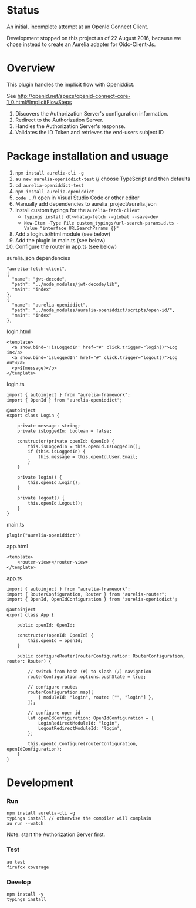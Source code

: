 
# Status

An initial, incomplete attempt at an OpenId Connect Client.

Development stopped on this project as of 22 August 2016, 
because we chose instead to create an Aurelia adapter for Oidc-Client-Js.

# Overview 

This plugin handles the implicit flow with Openiddict.

See http://openid.net/specs/openid-connect-core-1_0.html#ImplicitFlowSteps

1. Discovers the Authorization Server's configuration information.
1. Redirect to the Authorization Server.
1. Handles the Authorization Server's response.
1. Validates the ID Token and retrieves the end-users subject ID

# Package installation and usuage 

1. `npm install aurelia-cli -g`
1. `au new aurelia-openiddict-test` // choose TypeScript and then defaults
1. `cd aurelia-openiddict-test`
1. `npm install aurelia-openiddict`
1. `code .` // open in Visual Studio Code or other editor
1. Manually add dependencies to aurelia_project/aurelia.json 
1. Install custom typings for the `aurelia-fetch-client` 
    * `typings install dt~whatwg-fetch --global --save-dev`
    * `New-Item -Type File custom_typings/url-search-params.d.ts -Value "interface URLSearchParams {}"`
1. Add a login.ts/html module (see below)
1. Add the plugin in main.ts (see below)
1. Configure the router in app.ts (see below)

aurelia.json dependencies

    "aurelia-fetch-client",
    {
      "name": "jwt-decode",
      "path": "../node_modules/jwt-decode/lib",
      "main": "index"
    },
    {
      "name": "aurelia-openiddict",
      "path": "../node_modules/aurelia-openiddict/scripts/open-id/",
      "main": "index"
    },

login.html

    <template>
      <a show.bind='!isLoggedIn' href="#" click.trigger="login()">Log in</a>
      <a show.bind='isLoggedIn' href="#" click.trigger="logout()">Log out</a>
      <p>${message}</p>
    </template>

login.ts

    import { autoinject } from "aurelia-framework";
    import { OpenId } from "aurelia-openiddict";

    @autoinject
    export class Login {

        private message: string;
        private isLoggedIn: boolean = false;

        constructor(private openId: OpenId) {
            this.isLoggedIn = this.openId.IsLoggedIn();
            if (this.isLoggedIn) {
                this.message = this.openId.User.Email;
            }
        }

        private login() {
            this.openId.Login();
        }

        private logout() {
            this.openId.Logout();
        }
    }

main.ts

    plugin("aurelia-openiddict")

app.html

    <template>
        <router-view></router-view>
    </template>

app.ts

    import { autoinject } from "aurelia-framework";
    import { RouterConfiguration, Router } from "aurelia-router";
    import { OpenId, OpenIdConfiguration } from "aurelia-openiddict";

    @autoinject
    export class App {

        public openId: OpenId;

        constructor(openId: OpenId) {
            this.openId = openId;
        }

        public configureRouter(routerConfiguration: RouterConfiguration, router: Router) {

            // switch from hash (#) to slash (/) navigation
            routerConfiguration.options.pushState = true;

            // configure routes
            routerConfiguration.map([
                { moduleId: "login", route: ["", "login"] },
            ]);

            // configure open id
            let openIdConfiguration: OpenIdConfiguration = {
                LoginRedirectModuleId: "login",
                LogoutRedirectModuleId: "login",
            };

            this.openId.Configure(routerConfiguration, openIdConfiguration);
        }
    }

# Development 

### Run

    npm install aurelia-cli -g
    typings install // otherwise the compiler will complain
    au run --watch

Note: start the Authorization Server first.

### Test

    au test
    firefox coverage

### Develop

    npm install -y
    typings install
